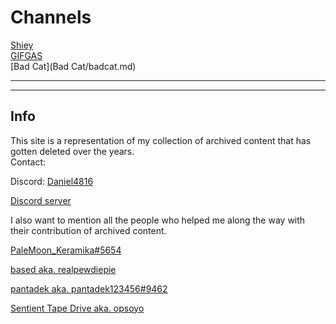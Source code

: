 # Channels
[Shiey](shiey/shiey.md)  
[GIFGAS](GIFGAS/GIFGAS.md)  
[Bad Cat](Bad Cat/badcat.md)


---  
---  

## Info
This site is a representation of my collection of archived content that has gotten deleted over the years.  
Contact:

Discord: [Daniel4816](https://discord.com/users/822509408390479872)

[Discord server](https://discord.gg/J7CYmrJ9Ew)

I also want to mention all the people who helped me along the way with their contribution of archived content.

[PaleMoon_Keramika#5654](https://discord.com/users/683489292424577082)

[based aka. realpewdiepie](https://discord.com/users/265256075542921217)

[pantadek aka. pantadek123456#9462](https://discord.com/users/1003624263649087529)

[Sentient Tape Drive aka. opsoyo](https://discord.com/users/99284240461479936)

